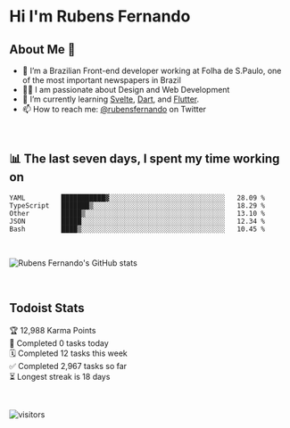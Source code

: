 # Hi I'm Rubens Fernando

## About Me 🚀

- 🌱 I’m a Brazilian Front-end developer working at Folha de S.Paulo, one of the most important newspapers in Brazil
- 👨‍💻 I am passionate about Design and Web Development
- 📖 I’m currently learning [Svelte](https://svelte.dev/), [Dart](https://dart.dev/), and [Flutter](https://flutter.dev/).
- 📫 How to reach me: [@rubensfernando](https://twitter.com/rubensfernando) on Twitter

<br />

## 📊 The last seven days, I spent my time working on

<!--START_SECTION:waka-->
```text
YAML         ███████████▓░░░░░░░░░░░░░░░░░░░░░░░░░░░░░   28.09 % 
TypeScript   ███████▒░░░░░░░░░░░░░░░░░░░░░░░░░░░░░░░░░   18.29 % 
Other        █████▒░░░░░░░░░░░░░░░░░░░░░░░░░░░░░░░░░░░   13.10 % 
JSON         █████░░░░░░░░░░░░░░░░░░░░░░░░░░░░░░░░░░░░   12.34 % 
Bash         ████▒░░░░░░░░░░░░░░░░░░░░░░░░░░░░░░░░░░░░   10.45 % 
```
<!--END_SECTION:waka-->

<br />

![Rubens Fernando's GitHub stats](https://github-readme-stats.vercel.app/api?username=rubensfernando&show_icons=true&hide_border=true)

<br />

## Todoist Stats

<!-- TODO-IST:START -->
🏆  12,988 Karma Points           
🌸  Completed 0 tasks today           
🗓  Completed 12 tasks this week           
✅  Completed 2,967 tasks so far           
⏳  Longest streak is 18 days
<!-- TODO-IST:END -->

<br>

![visitors](https://visitor-badge.laobi.icu/badge?page_id=rubensfernando.rubensfernando)

